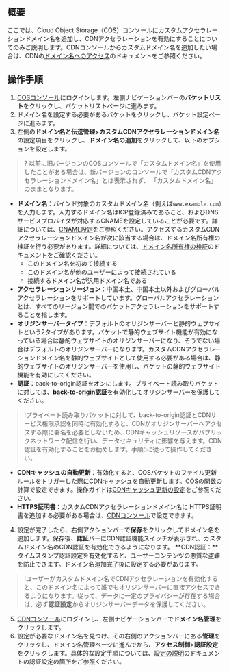 ## 概要

ここでは、Cloud Object Storage（COS）コンソールにカスタムアクセラレーションドメイン名を追加し、CDNアクセラレーションを有効にすることについてのみご説明します。CDNコンソールからカスタムドメイン名を追加したい場合は、CDNの[ドメイン名へのアクセス](https://intl.cloud.tencent.com/document/product/228/32978)のドキュメントをご参照ください。 


## 操作手順

1. [COSコンソール](https://console.cloud.tencent.com/cos5)にログインします。左側ナビゲーションバーの**バケットリスト**をクリックし、バケットリストページに進みます。
2. ドメイン名を設定する必要があるバケットをクリックし、バケット設定ページに進みます。
3. 左側の**ドメイン名と伝送管理>カスタムCDNアクセラレーションドメイン名**の設定項目をクリックし、**ドメイン名の追加**をクリックして、以下のオプションを設定します。
>? 以前に旧バージョンのCOSコンソールで「カスタムドメイン名」を使用したことがある場合は、新バージョンのコンソールで「カスタムCDNアクセラレーションドメイン名」とは表示されず、 「カスタムドメイン名」のままとなります。
>

  - **ドメイン名**：バインド対象のカスタムドメイン名（例えば`www.example.com`）を入力します。入力するドメイン名はICP登録済みであること、およびDNSサービスプロバイダが対応するCNAMEを設定していることが必要です。詳細については、[CNAME設定](https://intl.cloud.tencent.com/document/product/228/3121)をご参照ください。アクセスするカスタムCDNアクセラレーションドメイン名が次に該当する場合は、ドメイン名所有権の検証を行う必要があります。詳細については、[ドメイン名所有権の検証](https://intl.cloud.tencent.com/document/product/228/42693)のドキュメントをご確認ください。
     - このドメイン名を初めて接続する
     - このドメイン名が他のユーザーによって接続されている
     - 接続するドメイン名が汎用ドメイン名である
  - **アクセラレーションリージョン**：中国本土、中国本土以外およびグローバルアクセラレーションをサポートしています。グローバルアクセラレーションとは、すべてのリージョン間でのバケットアクセラレーションをサポートすることを指します。
  - **オリジンサーバータイプ**：デフォルトのオリジンサーバーと静的ウェブサイトという2タイプがあります。バケットで静的ウェブサイト機能が有効になっている場合は静的ウェブサイトのオリジンサーバーになり、そうでない場合はデフォルトのオリジンサーバーになります。カスタムCDNアクセラレーションドメイン名を静的ウェブサイトとして使用する必要がある場合は、静的ウェブサイトのオリジンサーバーを使用し、バケットの静的ウェブサイト機能を有効にしてください。
  - **認証**：back-to-origin認証をオンにします。プライベート読み取りバケットに対しては、**back-to-origin認証**を有効化してオリジンサーバーを保護してください。
>!プライベート読み取りバケットに対して、back-to-origin認証とCDNサービス権限承認を同時に有効化すると、CDNがオリジンサーバーへアクセスする際に署名を必要としないため、CDNキャッシュリソースがパブリックネットワーク配信を行い、データセキュリティに影響を与えます。CDN認証を有効化することをお勧めします。手順5に従って操作してください。
  - **CDNキャッシュの自動更新**：有効化すると、COSバケットのファイル更新ルールをトリガーした際にCDNキャッシュを自動更新します。COSの関数の計算で設定できます。操作ガイドは[CDNキャッシュ更新の設定](https://intl.cloud.tencent.com/document/product/436/37273)をご参照ください。
  - **HTTPS証明書**：カスタムCDNアクセラレーションドメイン名に HTTPS証明書を追加する必要がある場合は、[CDNコンソール](https://console.cloud.tencent.com/cdn/certificate)で設定できます。
4. 設定が完了したら、右側アクションバーで**保存**をクリックしてドメイン名を追加します。保存後、**認証**バーにCDN認証機能スイッチが表示され、カスタムドメイン名のCDN認証を有効化できるようになります。
**CDN認証：**タイムスタンプ認証設定を有効化すると、ユーザーコンテンツの悪質な盗難を防止できます。ドメイン名追加完了後に設定する必要があります。
> !ユーザーがカスタムドメイン名でCDNアクセラレーションを有効化すると、このドメイン名によって誰でもオリジンサーバーに直接アクセスできるようになります。従って、データに一定のプライバシーが存在する場合は、必ず**認証設定**からオリジンサーバーデータを保護してください。
5. [CDNコンソール](https://console.cloud.tencent.com/cdn/access)にログインし、左側ナビゲーションバーで**ドメイン名管理**をクリックします。
6. 設定が必要なドメイン名を見つけ、その右側のアクションバーにある**管理**をクリックし、ドメイン名管理ページに進んでから、**アクセス制御**>**認証設定**をクリックします。具体的な設定手順については、[設定の説明](https://intl.cloud.tencent.com/document/product/228/35237)のドキュメントの認証設定の箇所をご参照ください。


